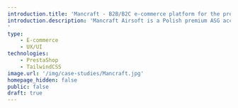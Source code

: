 ```yaml
---
introduction.title: 'Mancraft - B2B/B2C e-commerce platform for the premium ASG manufacturer, built using PrestaShop'
introduction.description: 'Mancraft Airsoft is a Polish premium ASG accessories manufacturer. Our task was to migrate the multi-currency store from PrestaShop 1.6 to 1.7, followed by a visual refresh and growth.
'
type:
    - E-commerce
    - UX/UI
technologies:
    - PrestaShop
    - TailwindCSS
image.url: '/img/case-studies/Mancraft.jpg'
homepage_hidden: false
public: false
draft: true
---
```

